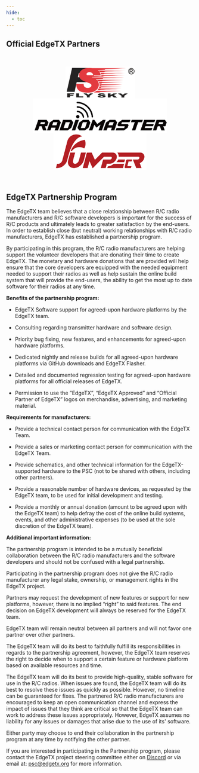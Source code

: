 ```yaml
---
hide:
  - toc
---
```


<p></p> 

## Official EdgeTX Partners

<p>&nbsp;</p> 
<p align="center">
<a href="https://www.flysky-cn.com/" target="_blank"><img src="/assets/FlySkyLogo.png?raw=true" align="center" width="187"></a>
<a href="https://www.radiomasterrc.com/" target="_blank"><img src="/assets/RadioMasterLogo.png?raw=true" align="center" width="360"></a>
<a href="https://www.jumper-rc.com/" target="_blank"><img src="/assets/Jumper.png?raw=true" align="center" width="250"></a>
</P>

 <p>&nbsp;</p> 

 
## EdgeTX Partnership Program

The EdgeTX team believes that a close relationship between R/C radio manufacturers and R/C software developers is important for the success of R/C products and ultimately leads to greater satisfaction by the end-users. In order to establish close (but neutral) working relationships with R/C radio manufacturers, EdgeTX has established a partnership program. 

By participating in this program, the R/C radio manufacturers are helping support the volunteer developers that are donating their time to create EdgeTX. The monetary and hardware donations that are provided will help ensure that the core developers are equipped with the needed equipment needed to support their radios as well as help sustain the online build system that will provide the end-users, the ability to get the most up to date software for their radios at any time. 

**Benefits of the partnership program:**

 - EdgeTX Software support for agreed-upon hardware platforms by the EdgeTX team.
 
 - Consulting regarding transmitter hardware and software design.

 - Priority bug fixing, new features, and enhancements for agreed-upon hardware platforms.

 - Dedicated nightly and release builds for all agreed-upon hardware platforms via GitHub downloads and EdgeTX Flasher.

 - Detailed and documented regression testing for agreed-upon hardware platforms for all official releases of EdgeTX.

 - Permission to use the ”EdgeTX”, “EdgeTX Approved” and “Official Partner of EdgeTX” logos on merchandise, advertising, and marketing material.

**Requirements for manufacturers:**

 - Provide a technical contact person for communication with the EdgeTX Team.
 
 - Provide a sales or marketing contact person for communication with the EdgeTX Team.
 
 - Provide schematics, and other technical information for the EdgeTX-supported hardware to the PSC (not to be shared with others, including other partners).
 
 - Provide a reasonable number of hardware devices, as requested by the EdgeTX team, to be used for initial development and testing.

 - Provide a monthly or annual donation (amount to be agreed upon with the EdgeTX team) to help defray the cost of the online build systems, events, and other administrative expenses (to be used at the sole discretion of the EdgeTX team).

**Additional  important information:**

The partnership program is intended to be a mutually beneficial collaboration between the R/C radio manufacturers and the software developers and should not be confused with a legal partnership.

Participating in the partnership program does not give the R/C radio manufacturer any legal stake, ownership, or management rights in the EdgeTX project. 

Partners may request the development of new features or support for new platforms, however, there is no implied “right” to said features. The end decision on EdgeTX development will always be reserved for the EdgeTX team.

EdgeTX team will remain neutral between all partners and will not favor one partner over other partners.

The EdgeTX team will do its best to faithfully fulfill its responsibilities in regards to the partnership agreement, however, the EdgeTX team reserves the right to decide when to support a certain feature or hardware platform based on available resources and time.

The EdgeTX team will do its best to provide high-quality, stable software for use in the R/C radios. When issues are found, the EdgeTX team will do its best to resolve these issues as quickly as possible. However, no timeline can be guaranteed for fixes. The partnered R/C radio manufacturers are encouraged to keep an open communication channel and express the impact of issues that they think are critical so that the EdgeTX team can work to address these issues appropriately. However, EdgeTX assumes no liability for any issues or damages that arise due to the use of its' software.

Either party may choose to end their collaboration in the partnership program at any time by notifying the other partner. 

If you are interested in participating in the Partnership program, please contact the EdgeTX project steering committee either on [Discord](https://discord.gg/wF9wUKnZ6H) or via email at: psc@edgetx.org for more information.

